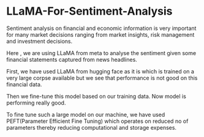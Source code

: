 # LLaMA-For-Sentiment-Analysis

Sentiment analysis on financial and economic information is very important for many market decisions ranging from market insights, risk management and investment decisions.

Here , we are using LLaMA from meta to analyse the sentiment given some financial statements captured from news headlines.

First, we have used LLaMA from hugging face as it is which is trained on a very large corpse available but we see that performance is not good on this financial data.

Then we fine-tune this model based on our training data. Now model is performing really good.

To fine tune such a large model on our machine, we have used PEFT(Parameter Efficient Fine Tuning) which operates on reduced no of parameters thereby reducing 
computational and storage expenses.

